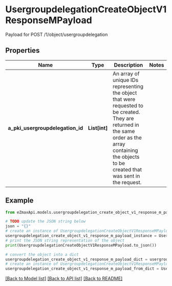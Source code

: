 # UsergroupdelegationCreateObjectV1ResponseMPayload

Payload for POST /1/object/usergroupdelegation

## Properties

Name | Type | Description | Notes
------------ | ------------- | ------------- | -------------
**a_pki_usergroupdelegation_id** | **List[int]** | An array of unique IDs representing the object that were requested to be created.  They are returned in the same order as the array containing the objects to be created that was sent in the request. | 

## Example

```python
from eZmaxApi.models.usergroupdelegation_create_object_v1_response_m_payload import UsergroupdelegationCreateObjectV1ResponseMPayload

# TODO update the JSON string below
json = "{}"
# create an instance of UsergroupdelegationCreateObjectV1ResponseMPayload from a JSON string
usergroupdelegation_create_object_v1_response_m_payload_instance = UsergroupdelegationCreateObjectV1ResponseMPayload.from_json(json)
# print the JSON string representation of the object
print(UsergroupdelegationCreateObjectV1ResponseMPayload.to_json())

# convert the object into a dict
usergroupdelegation_create_object_v1_response_m_payload_dict = usergroupdelegation_create_object_v1_response_m_payload_instance.to_dict()
# create an instance of UsergroupdelegationCreateObjectV1ResponseMPayload from a dict
usergroupdelegation_create_object_v1_response_m_payload_from_dict = UsergroupdelegationCreateObjectV1ResponseMPayload.from_dict(usergroupdelegation_create_object_v1_response_m_payload_dict)
```
[[Back to Model list]](../README.md#documentation-for-models) [[Back to API list]](../README.md#documentation-for-api-endpoints) [[Back to README]](../README.md)



